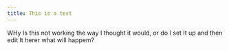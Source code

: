 ```yaml
---
title: This is a test
---
```

W﻿Hy Is this not working the way I thought it would, or do I set It up and then edit It herer what will happem?